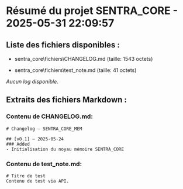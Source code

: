 # Résumé du projet SENTRA_CORE - 2025-05-31 22:09:57

## Liste des fichiers disponibles :

- sentra_core\fichiers\CHANGELOG.md (taille: 1543 octets)

- sentra_core\fichiers\test_note.md (taille: 41 octets)


_Aucun log disponible._

## Extraits des fichiers Markdown :

### Contenu de CHANGELOG.md:
```
# Changelog – SENTRA_CORE_MEM

## [v0.1] – 2025-05-24
### Added
- Initialisation du noyau mémoire SENTRA_CORE
```

### Contenu de test_note.md:
```
# Titre de test
Contenu de test via API.
```
